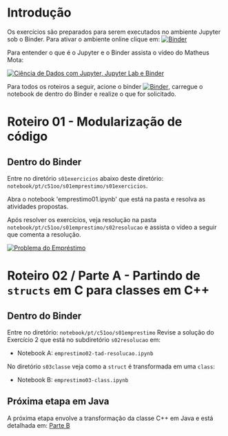 # Introdução

Os exercícios são preparados para serem executados no ambiente Jupyter sob o Binder. Para ativar o ambiente online clique em: [![Binder](https://mybinder.org/badge_logo.svg)](https://mybinder.org/v2/gh/santanche/c2learn/master?urlpath=lab)

Para entender o que é o Jupyter e o Binder assista o vídeo do Matheus Mota:

[![Ciência de Dados com Jupyter, Jupyter Lab e Binder](https://img.youtube.com/vi/06956ciCx4A/0.jpg)](https://www.youtube.com/watch?v=06956ciCx4A)

Para todos os roteiros a seguir, acione o binder [![Binder](https://mybinder.org/badge_logo.svg)](https://mybinder.org/v2/gh/santanche/c2learn/master?urlpath=lab), carregue o notebook de dentro do Binder e realize o que for solicitado.

# Roteiro 01 - Modularização de código

## Dentro do Binder

Entre no diretório `s01exercicios` abaixo deste diretório: `notebook/pt/c51oo/s01emprestimo/s01exercicios`.

Abra o notebook 'emprestimo01.ipynb' que está na pasta e resolva as atividades propostas.

Após resolver os exercícios, veja resolução na pasta `notebook/pt/c51oo/s01emprestimo/s02resolucao` e assista o vídeo a seguir que comenta a resolução.

[![Problema do Empréstimo](https://img.youtube.com/vi/7Gy6fKWhS3s/0.jpg)](https://www.youtube.com/watch?v=7Gy6fKWhS3s)


# Roteiro 02 / Parte A - Partindo de `structs` em C para classes em C++

## Dentro do Binder

Entre no diretório: `notebook/pt/c51oo/s01emprestimo`
Revise a solução do Exercício 2 que está no subdiretório `s02resolucao` em:
* Notebook A: `emprestimo02-tad-resolucao.ipynb`

No diretório `s03classe` veja como a `struct` é transformada em uma `class`:
* Notebook B: `emprestimo03-class.ipynb`

## Próxima etapa em Java

A próxima etapa envolve a transformação da classe C++ em Java e está detalhada em: [Parte B](https://github.com/santanche/java2learn/new/master/notebooks/pt/c02oo)
